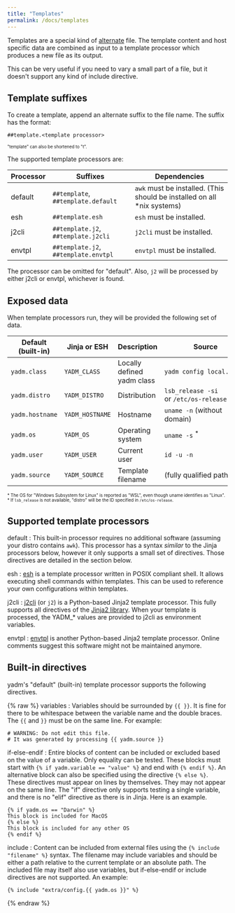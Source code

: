 ```yaml
---
title: "Templates"
permalink: /docs/templates
---
```

Templates are a special kind of [alternate](/docs/alternates) file. The template
content and host specific data are combined as input to a template processor
which produces a new file as its output.

This can be very useful if you need to vary a small part of a file, but it
doesn't support any kind of include directive.

## Template suffixes

To create a template, append an alternate suffix to the file name.
The suffix has the format:

    ##template.<template processor>

<sub><sup>
"template" can also be shortened to "t".
</sup></sub>

The supported template processors are:

| Processor | Suffixes                             | Dependencies                                                            |
| -         | -                                    | -                                                                       |
| default   | `##template`, `##template.default`   | `awk` must be installed. (This should be installed on all *nix systems) |
| esh       | `##template.esh`                     | `esh` must be installed.                                                |
| j2cli     | `##template.j2`, `##template.j2cli`  | `j2cli` must be installed.                                              |
| envtpl    | `##template.j2`, `##template.envtpl` | `envtpl` must be installed.                                             |

The processor can be omitted for "default".
Also, `j2` will be processed by either j2cli or envtpl, whichever is found.

## Exposed data

When template processors run, they will be provided the following set of data.


| Default (built-in) | Jinja or ESH    | Description                | Source                                         |
| -                  | -               | -                          | -                                              |
| `yadm.class`       | `YADM_CLASS`    | Locally defined yadm class | <code>yadm&nbsp;config&nbsp;local.class</code> |
| `yadm.distro`      | `YADM_DISTRO`   | Distribution               | <code>lsb_release&nbsp;&#8209;si</code><br/>or <code>/etc/os-release</code> |
| `yadm.hostname`    | `YADM_HOSTNAME` | Hostname                   | <code>uname&nbsp;&#8209;n</code> (without domain)                    |
| `yadm.os`          | `YADM_OS`       | Operating system           | <code>uname&nbsp;&#8209;s</code> <sup>*</sup>  |
| `yadm.user`        | `YADM_USER`     | Current user               | <code>id&nbsp;&#8209;u&nbsp;&#8209;n</code>    |
| `yadm.source`      | `YADM_SOURCE`   | Template filename          | (fully qualified path)                         |

<sub><sup>*
The OS for "Windows Subsystem for Linux" is reported as "WSL", even though uname identifies as "Linux".
<br/>
*
If `lsb_release` is not available, "distro" will be the ID specified in `/etc/os-release`.
</sup></sub>

## Supported template processors

default
: This built-in processor requires no additional software (assuming your distro
contains `awk`). This processor has a syntax _similar_ to the Jinja processors
below, however it only supports a small set of directives. Those directives are
detailed in the section below.

esh
: [esh][esh] is a template processor written in POSIX compliant shell. It allows
executing shell commands within templates.  This  can  be used  to reference
your own configurations within templates.

j2cli
: [j2cli][j2cli] (or `j2`) is a Python-based Jinja2 template processor. This
fully supports all directives of the [Jinja2 library][jinja]. When your template is
processed, the YADM_* values are provided to j2cli as environment variables.

envtpl
: [envtpl][envtpl] is another Python-based Jinja2 template processor. Online
comments suggest this software might not be maintained anymore.

## Built-in directives
yadm's "default" (built-in) template processor supports the following directives.

{% raw %}
variables
: Variables should be surrounded by `{{ }}`. It is fine for there to be
whitespace between the variable name and the double braces. The `{{` and
`}}` must be on the same line. For example:

```jinja
# WARNING: Do not edit this file.
# It was generated by processing {{ yadm.source }}
```

if-else-endif
: Entire blocks of content can be included or excluded based on the value of a
variable. Only equality can be tested. These blocks must start with
`{% if yadm.variable == "value" %}` and end with `{% endif %}`. An alternative
block can also be specified using the directive `{% else %}`. These directives
must appear on lines by themselves. They may not appear on the same line. The
"if" directive only supports testing a single variable, and there is no "elif"
directive as there is in Jinja. Here is an example.

```jinja
{% if yadm.os == "Darwin" %}
This block is included for MacOS
{% else %}
This block is included for any other OS
{% endif %}
```

include
: Content can be included from external files using the
`{% include "filename" %}` syntax. The filename may include variables and
should be either a path relative to the current template or an absolute
path. The included file may itself also use variables, but if-else-endif or
include directives are not supported. An example:

```jinja
{% include "extra/config.{{ yadm.os }}" %}
```

{% endraw %}

[envtpl]: https://github.com/andreasjansson/envtpl
[esh]: https://github.com/jirutka/esh
[j2cli]: https://github.com/kolypto/j2cli
[jinja]: https://jinja.palletsprojects.com
